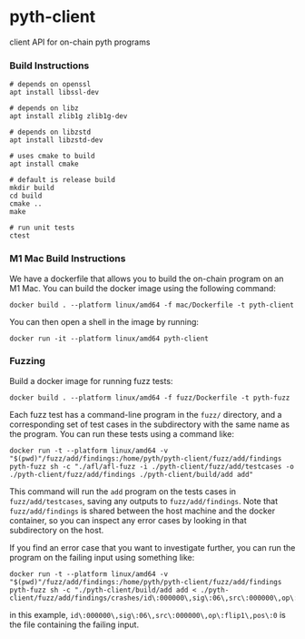 # pyth-client
client API for on-chain pyth programs

### Build Instructions

```
# depends on openssl
apt install libssl-dev

# depends on libz
apt install zlib1g zlib1g-dev

# depends on libzstd
apt install libzstd-dev

# uses cmake to build
apt install cmake

# default is release build
mkdir build
cd build
cmake ..
make

# run unit tests
ctest
```


### M1 Mac Build Instructions

We have a dockerfile that allows you to build the on-chain program on an M1 Mac. 
You can build the docker image using the following command:

```
docker build . --platform linux/amd64 -f mac/Dockerfile -t pyth-client
```

You can then open a shell in the image by running:

```
docker run -it --platform linux/amd64 pyth-client
```


### Fuzzing

Build a docker image for running fuzz tests:

```
docker build . --platform linux/amd64 -f fuzz/Dockerfile -t pyth-fuzz
```

Each fuzz test has a command-line program in the `fuzz/` directory,
and a corresponding set of test cases in the subdirectory with the same name as the program.
You can run these tests using a command like:

```
docker run -t --platform linux/amd64 -v "$(pwd)"/fuzz/add/findings:/home/pyth/pyth-client/fuzz/add/findings pyth-fuzz sh -c "./afl/afl-fuzz -i ./pyth-client/fuzz/add/testcases -o ./pyth-client/fuzz/add/findings ./pyth-client/build/add add"
```

This command will run the `add` program on the tests cases in `fuzz/add/testcases`, saving any outputs to `fuzz/add/findings`.
Note that `fuzz/add/findings` is shared between the host machine and the docker container, so you can inspect any error cases
by looking in that subdirectory on the host.

If you find an error case that you want to investigate further, you can run the program on the failing input using something like:

```
docker run -t --platform linux/amd64 -v "$(pwd)"/fuzz/add/findings:/home/pyth/pyth-client/fuzz/add/findings pyth-fuzz sh -c "./pyth-client/build/add add < ./pyth-client/fuzz/add/findings/crashes/id\:000000\,sig\:06\,src\:000000\,op\:flip1\,pos\:0"
```

in this example, `id\:000000\,sig\:06\,src\:000000\,op\:flip1\,pos\:0` is the file containing the failing input.
